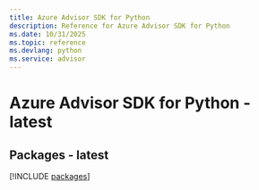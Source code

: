 ```yaml
---
title: Azure Advisor SDK for Python
description: Reference for Azure Advisor SDK for Python
ms.date: 10/31/2025
ms.topic: reference
ms.devlang: python
ms.service: advisor
---
```

# Azure Advisor SDK for Python - latest
## Packages - latest
[!INCLUDE [packages](advisor-index.md)]